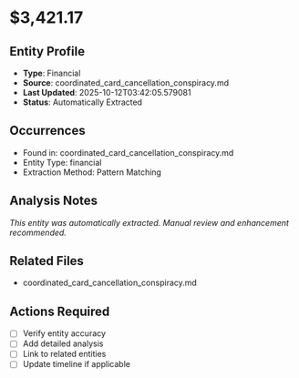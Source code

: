 # $3,421.17

## Entity Profile
- **Type**: Financial
- **Source**: coordinated_card_cancellation_conspiracy.md
- **Last Updated**: 2025-10-12T03:42:05.579081
- **Status**: Automatically Extracted

## Occurrences
- Found in: coordinated_card_cancellation_conspiracy.md
- Entity Type: financial
- Extraction Method: Pattern Matching

## Analysis Notes
*This entity was automatically extracted. Manual review and enhancement recommended.*

## Related Files
- coordinated_card_cancellation_conspiracy.md

## Actions Required
- [ ] Verify entity accuracy
- [ ] Add detailed analysis
- [ ] Link to related entities
- [ ] Update timeline if applicable
